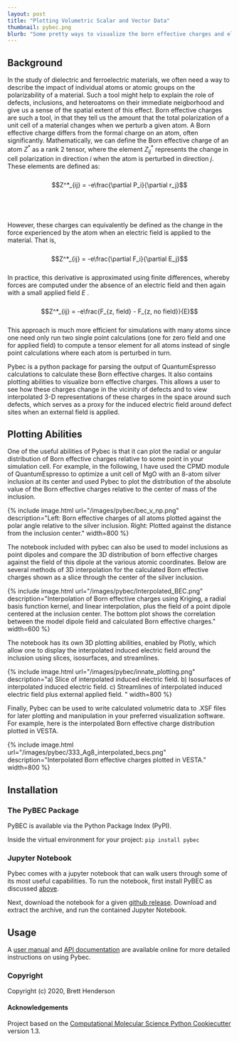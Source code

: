```yaml
---
layout: post
title: "Plotting Volumetric Scalar and Vector Data"
thumbnail: pybec.png
blurb: "Some pretty ways to visualize the born effective charges and electric field around nanoparticles."
---
```


## Background
In the study of dielectric and ferroelectric materials, we often need a way to describe the 
impact of individual atoms or atomic groups on the polarizability of a material. Such a tool 
might help to explain the role of defects, inclusions, and heteroatoms on their immediate neigborhood
and give us a sense of the spatial extent of this effect. Born effective charges are such a tool,
in that they tell us the amount that the total polarization of a unit cell of a material changes
when we perturb a given atom. A Born effective charge differs from the formal charge on an
atom, often significantly. Mathematically, we can define the Born effective charge of an atom $Z^*$ as
a rank 2 tensor, where the element $Z^*_{ij}$ represents the change in cell polarization in direction $i$
when the atom is perturbed in direction $j$. These elements are defined as:
<br><br>
$$Z^*_{ij} = -e\frac{\partial P_i}{\partial r_j}$$ <br>
<br><br>

However, these charges can equivalently be defined as the change in the force experienced by the atom 
when an electric field is applied to the material. That is, <br><br>
$$Z^*_{ij} = -e\frac{\partial F_i}{\partial E_j}$$ 
<br> 
In practice, this derivative is approximated using finite differences, whereby forces are computed 
under the absence of an electric field and then again with a small applied field $E$ . <br><br>
$$Z^*_{ij} = -e\frac{F_{z, field} - F_{z, no field}}{E}$$ 
<br> 
This approach is much more efficient for simulations with many atoms since one need only run two single point
calculations (one for zero field and one for applied field) to compute a tensor element for all
atoms instead of single point calculations where each atom is perturbed in turn.

Pybec is a python package for parsing the output of QuantumEspresso calculations to calculate 
these Born effective charges. It also contains plotting abilities to visualize born effective 
charges. This allows a user to see how these charges change in the vicinity of defects and to 
view interpolated 3-D representations of these charges in the space around such defects, which 
serves as a proxy for the induced electric field around defect sites when an external field is
applied.

## Plotting Abilities
One of the useful abilities of Pybec is that it can plot the radial or angular distribution of 
Born effective charges relative to some point in your simulation cell. For example, in the following,
I have used the CPMD module of QuantumEspresso to optimize a unit cell of MgO with an 8-atom
silver inclusion at its center and used Pybec to plot the distribution of the absolute value of the Born effective 
charges relative to the center of mass of the inclusion.

{% include image.html url="/images/pybec/bec_v_np.png" description="Left: Born effective charges of all atoms plotted
against the polar angle relative to the silver inclusion. Right: Plotted against the distance from the inclusion center." width=800 %}

The notebook included with pybec can also be used to model inclusions as point dipoles and compare the 3D distribution
of born effective charges against the field of this dipole at the various atomic coordinates. Below are several
methods of 3D interpolation for the calculated Born effective charges shown as a slice through the center of the silver
inclusion. 

{% include image.html url="/images/pybec/Interpolated_BEC.png" description="Interpolation of Born
effective charges using Kriging, a radial basis function kernel, and linear interpolation, plus the field of a
point dipole centered at the inclusion center. The bottom plot shows the correlation between the model dipole field and
calculated Born effective charges." width=600 %}

The notebook has its own 3D plotting abilities, enabled by Plotly, which allow one to display the interpolated induced
electric field around the inclusion using slices, isosurfaces, and streamlines.

{% include image.html url="/images/pybec/innate_plotting.png" description="a) Slice of interpolated induced electric field. b) Isosurfaces
of interpolated induced electric field. c) Streamlines of interpolated induced electric field plus external applied field. " width=800 %}

Finally, Pybec can be used to write calculated volumetric data to .XSF files for later plotting and manipulation
in your preferred visualization software. For example, here is the interpolated Born effective charge distribution 
plotted in VESTA.

{% include image.html url="/images/pybec/333_Ag8_interpolated_becs.png" description="Interpolated Born effective charges plotted in VESTA." width=800 %}

## Installation

### The PyBEC Package
PyBEC is available via the Python Package Index (PyPI).

Inside the virtual environment for your project:
```pip install pybec```

### Jupyter Notebook
Pybec comes with a jupyter notebook that can walk users through some of its most useful 
capabilities. To run the notebook, first install PyBEC as discussed [above](#the-pybec-package).

Next, download the notebook for a given [github release](https://github.com/brettrhenderson/pybec/releases).
Download and extract the archive, and run the contained Jupyter Notebook.

## Usage
A [user manual](https://pybec.readthedocs.io/en/latest/) and [API documentation](https://pybec.readthedocs.io/en/latest/api.html)
are available online for more detailed instructions on using Pybec.

### Copyright

Copyright (c) 2020, Brett Henderson


#### Acknowledgements

Project based on the
[Computational Molecular Science Python Cookiecutter](https://github.com/molssi/cookiecutter-cms) version 1.3.
